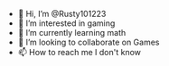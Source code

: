 - 👋 Hi, I’m @Rusty101223
- 👀 I’m interested in  gaming
- 🌱 I’m currently learning  math
- 💞️ I’m looking to collaborate on  Games
- 📫 How to reach me  I don't know
<!---
Rusty101223/Rusty101223 is a ✨ special ✨ repository because its `README.md` (this file) appears on your GitHub profile.
You can click the Preview link to take a look at your changes.
--->
